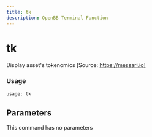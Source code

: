```yaml
---
title: tk
description: OpenBB Terminal Function
---
```


# tk

Display asset's tokenomics [Source: https://messari.io]

### Usage 
```python
usage: tk
```

## Parameters

This command has no parameters


